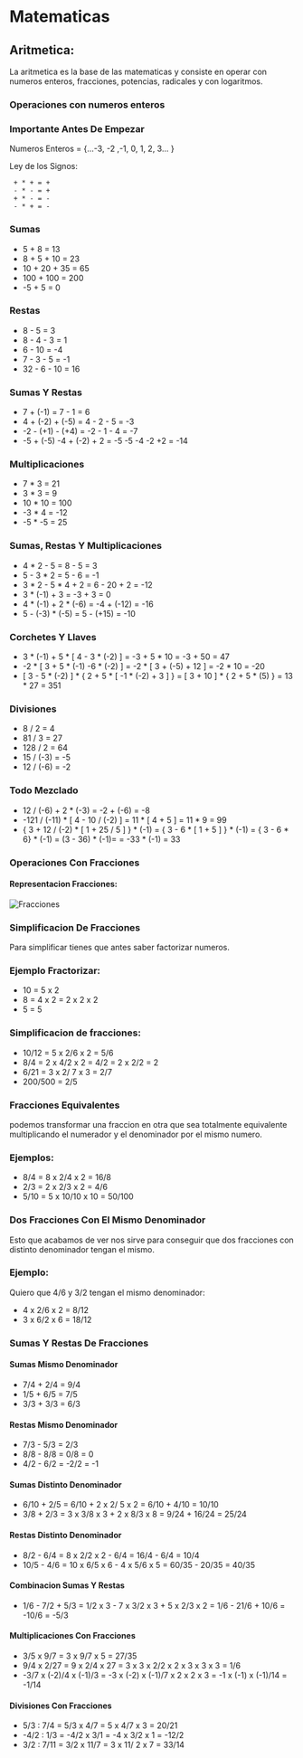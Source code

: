 # Matematicas

## Aritmetica:

La aritmetica es la base de las matematicas y consiste en operar con numeros enteros, fracciones, potencias, radicales y con logaritmos.

### Operaciones con numeros enteros

### Importante Antes De Empezar

Numeros Enteros = {...-3, -2 ,-1, 0, 1, 2, 3... }

Ley de los Signos:

	 + * + = +
	 - * - = +
	 + * - = -
	 - * + = -

### Sumas

- 5 + 8 = 13
- 8 + 5 + 10 = 23
- 10 + 20 + 35 = 65
- 100 + 100 = 200
- -5 + 5 = 0

### Restas

- 8 - 5 = 3
- 8 - 4 - 3 = 1
- 6 - 10 = -4
- 7 - 3 - 5 = -1
- 32 - 6 - 10 = 16

### Sumas Y Restas

- 7 + (-1) = 7 - 1 = 6
- 4 + (-2) + (-5) = 4 - 2 - 5 = -3
- -2 - (+1) - (+4) = -2 - 1 - 4 = -7
- -5 + (-5) -4 + (-2) + 2 = -5 -5 -4 -2 +2 = -14

### Multiplicaciones

- 7 * 3 = 21
- 3 * 3 = 9
- 10 * 10 = 100
- -3 * 4 = -12
- -5 * -5 = 25

### Sumas, Restas Y Multiplicaciones

- 4 * 2 - 5 = 8 - 5 = 3
- 5 - 3 * 2 = 5 - 6 = -1
- 3 * 2 - 5 * 4 + 2 = 6 - 20 + 2 = -12
- 3 * (-1) + 3 = -3 + 3 = 0
- 4 * (-1) + 2 * (-6) = -4 + (-12) = -16
- 5 - (-3) * (-5) = 5 - (+15) = -10

### Corchetes Y Llaves 

- 3 * (-1) + 5 * [ 4 - 3 * (-2) ] = -3 + 5 * 10 = -3 + 50 = 47
- -2 * [ 3 + 5 * (-1) -6 * (-2) ] = -2 * [ 3 + (-5) + 12 ] = -2 * 10 = -20
- [ 3 - 5 * (-2) ] * { 2 + 5 * [ -1 * (-2) + 3 ] } = [ 3 + 10 ] * { 2 + 5 * (5) } = 13 * 27 = 351

### Divisiones

- 8 / 2 = 4
- 81 / 3 = 27
- 128 / 2 = 64
- 15 / (-3) = -5
- 12 / (-6) = -2

### Todo Mezclado 

- 12 / (-6) + 2 * (-3) = -2 + (-6) = -8
- -121 / (-11) * [ 4 - 10 / (-2) ] = 11 * [ 4 + 5 ] = 11 * 9 = 99
- { 3 + 12 / (-2) * [ 1 + 25 / 5 ] } * (-1) = { 3 - 6 * [ 1 + 5 ] } * (-1) = { 3 - 6 * 6} * (-1) = (3 - 36) * (-1)= = -33 * (-1) = 33

### Operaciones Con Fracciones

#### Representacion Fracciones:


![Fracciones](https://tablademultiplicar.b-cdn.net/wp-content/uploads/2020/04/fracciones.png)

### Simplificacion De Fracciones

Para simplificar tienes que antes saber factorizar numeros.

### Ejemplo Fractorizar:

- 10 = 5 x 2
- 8 = 4 x 2 = 2 x 2 x 2
- 5 = 5

### Simplificacion de fracciones:

- 10/12 = 5 x 2/6 x 2 = 5/6
- 8/4 = 2 x 4/2 x 2 = 4/2 = 2 x 2/2 = 2
- 6/21 = 3 x 2/ 7 x 3 = 2/7
- 200/500 = 2/5

### Fracciones Equivalentes

podemos transformar una fraccion en otra que sea totalmente equivalente multiplicando el numerador y el denominador por el mismo numero.

### Ejemplos:

- 8/4 = 8 x 2/4 x 2 = 16/8
- 2/3 = 2 x 2/3 x 2 = 4/6
- 5/10 = 5 x 10/10 x 10 = 50/100

### Dos Fracciones Con El Mismo Denominador

Esto que acabamos de ver nos sirve para conseguir que dos fracciones con distinto denominador tengan el mismo.

### Ejemplo:

Quiero que 4/6 y 3/2 tengan el mismo denominador:

- 4 x 2/6 x 2 = 8/12
- 3 x 6/2 x 6 = 18/12

### Sumas Y Restas De Fracciones

#### Sumas Mismo Denominador

- 7/4 + 2/4 = 9/4
- 1/5 + 6/5 = 7/5
- 3/3 + 3/3 = 6/3

#### Restas Mismo Denominador

- 7/3 - 5/3 = 2/3
- 8/8 - 8/8 = 0/8 = 0
- 4/2 - 6/2 = -2/2 = -1

#### Sumas Distinto Denominador

- 6/10 + 2/5 = 6/10 + 2 x 2/ 5 x 2 = 6/10 + 4/10 = 10/10
- 3/8 + 2/3 = 3 x 3/8 x 3 + 2 x 8/3 x 8 = 9/24 + 16/24 = 25/24

#### Restas Distinto Denominador

- 8/2 - 6/4 = 8 x 2/2 x 2 - 6/4 = 16/4 - 6/4 = 10/4
- 10/5 - 4/6 = 10 x 6/5 x 6 - 4 x 5/6 x 5 = 60/35 - 20/35 = 40/35

#### Combinacion Sumas Y Restas

- 1/6 - 7/2 + 5/3 = 1/2 x 3 - 7 x 3/2 x 3 + 5 x 2/3 x 2 = 1/6 - 21/6 + 10/6 = -10/6 = -5/3

#### Multiplicaciones Con Fracciones

- 3/5 x 9/7 = 3 x 9/7 x 5 = 27/35
- 9/4 x 2/27 = 9 x 2/4 x 27 = 3 x 3 x 2/2 x 2 x 3 x 3 x 3 = 1/6
- -3/7 x (-2)/4 x (-1)/3 = -3 x (-2) x (-1)/7 x 2 x 2 x 3 = -1 x (-1) x (-1)/14 = -1/14

#### Divisiones Con Fracciones

- 5/3 : 7/4 = 5/3 x 4/7 = 5 x 4/7 x 3 = 20/21
- -4/2 : 1/3 = -4/2 x 3/1 = -4 x 3/2 x 1 = -12/2
- 3/2 : 7/11 = 3/2 x 11/7 = 3 x 11/ 2 x 7 = 33/14
